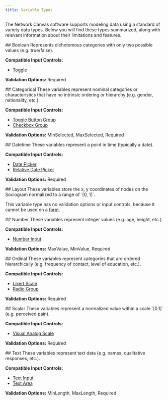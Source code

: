 ```yaml
---
title: Variable Types
---
```


The Network Canvas software supports modeling data using a standard of variety data types. Below you will find these types summarized, along with relevant information about their limitations and features.

<div class="variable-definition">
## Boolean
Represents dichotomous categories with only two possible values (e.g. true/false).

**Compatible Input Controls:**

- [Toggle](/en/desktop/key-concepts/input-controls#toggle)

**Validation Options:** Required

</div>

<div class="variable-definition">
## Categorical
These variables represent nominal categories or characteristics that have no intrinsic ordering or hierarchy (e.g. gender, nationality, etc.).

**Compatible Input Controls:**

- [Toggle Button Group](/en/desktop/key-concepts/input-controls#toggle-button-group)
- [Checkbox Group](/en/desktop/key-concepts/input-controls#checkbox-group)

**Validation Options:** MinSelected, MaxSelected, Required

</div>

<div class="variable-definition">
## Datetime
These variables represent a point in time (typically a date).

**Compatible Input Controls:**

- [Date Picker](/en/desktop/key-concepts/input-controls#date-picker)
- [Relative Date Picker](/en/desktop/key-concepts/input-controls#relative-date-picker)

**Validation Options:** Required

</div>

<div class="variable-definition">
## Layout
These variables store the x, y coordinates of nodes on the Sociogram normalized to a range of `[0, 1]`.

This variable type has no validation options or input controls, because it cannot be used on a [form](/en/desktop/key-concepts/forms).

</div>

<div class="variable-definition">
## Number
These variables represent integer values (e.g. age, height, etc.).

**Compatible Input Controls:**

- [Number Input](/en/desktop/key-concepts/input-controls#number-input)

**Validation Options:** MaxValue, MinValue, Required

</div>

<div class="variable-definition">
## Ordinal
These variables represent categories that are ordered hierarchically (e.g. frequency of contact, level of education, etc.).

**Compatible Input Controls:**

- [Likert Scale](/en/desktop/key-concepts/input-controls#likert-scale)
- [Radio Group](/en/desktop/key-concepts/input-controls#radio-group)

**Validation Options:** Required

</div>

<div class="variable-definition">
## Scalar
These variables represent a normalized value within a scale `[0.1]` (e.g. perceived pain).

**Compatible Input Controls:**

- [Visual Analog Scale](/en/desktop/key-concepts/input-controls#visual-analog-scale)

**Validation Options:** Required

</div>

<div class="variable-definition">
## Text
These variables represent text data (e.g. names, qualitative responses, etc.).

**Compatible Input Controls:**

- [Text Input](/en/desktop/key-concepts/input-controls#text-input)
- [Text Area](/en/desktop/key-concepts/input-controls#text-area)

**Validation Options:** MinLength, MaxLength, Required

</div>
